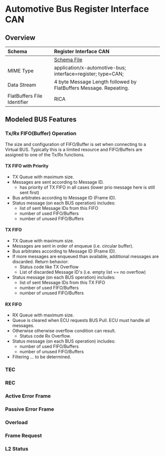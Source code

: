 <!---
  Copyright (c) 2021 for information on the respective copyright owner
  see the NOTICE file and/or the repository https://github.com/boschglobal/automotive-bus-schema

  SPDX-License-Identifier: Apache-2.0
-->


# Automotive Bus Register Interface CAN

## Overview

Schema  | Register Interface CAN  
:---|:---
&ensp; | [Schema File](../../schemas/register/can.fbs)
MIME Type  | application/x-automotive-bus; interface=register; type=CAN;
Data Stream | 4 byte Message Length followed by FlatBuffers Message. Repeating.  
FlatBuffers File Identifier | RICA


## Modeled BUS Features

### Tx/Rx FIFO(Buffer) Operation

The size and configuration of FIFO/Buffer is set when connecting to a Virtual BUS. Typically this is a limited resource and FIFO/Buffers are assigned to one of the Tx/Rx functions.


#### TX FIFO with Priority

* TX Queue with maximum size.
* Messages are sent according to Message ID.
  - has priority of TX FIFO in all cases (lower prio message here is still sent first)
* Bus arbitrates according to Message ID (Frame ID).
* Status message (on each BUS operation) includes:
  - list of sent Message IDs from this FIFO
  - number of used FIFO/Buffers
  - number of unused FIFO/Buffers


#### TX FIFO

* TX Queue with maximum size.
* Messages are sent in order of enqueue (i.e. circular buffer).
* Bus arbitrates according to Message ID (Frame ID).
* If more messages are enqueued than available, additional messages are discarded. Return behavior:
  - Status code like TX Overflow
  - List of discarded Message ID's (i.e. empty list == no overflow)
* Status message (on each BUS operation) includes:
  - list of sent Message IDs from this TX FIFO
  - number of used FIFO/Buffers
  - number of unused FIFO/Buffers


#### RX FIFO

* RX Queue with maximum size.
* Queue is cleared when ECU requests BUS Pull. ECU must handle all messages.
* Otherwise otherwise overflow condition can result.
  - Status code Rx Overflow.
* Status message (on each BUS operation) includes:
  - number of used FIFO/Buffers
  - number of unused FIFO/Buffers
* Filtering ... to be determined.



### TEC


### REC


### Active Error Frame


### Passive Error Frame


### Overload


### Frame Request


### L2 Status

